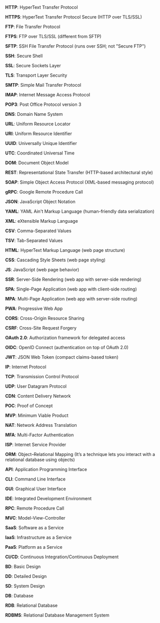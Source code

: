 
**HTTP**: HyperText Transfer Protocol

**HTTPS**: HyperText Transfer Protocol Secure (HTTP over TLS/SSL)

**FTP**: File Transfer Protocol

**FTPS**: FTP over TLS/SSL (different from SFTP)

**SFTP**: SSH File Transfer Protocol (runs over SSH; not "Secure FTP")

**SSH**: Secure Shell

**SSL**: Secure Sockets Layer

**TLS**: Transport Layer Security

**SMTP**: Simple Mail Transfer Protocol

**IMAP**: Internet Message Access Protocol

**POP3**: Post Office Protocol version 3

**DNS**: Domain Name System

**URL**: Uniform Resource Locator

**URI**: Uniform Resource Identifier

**UUID**: Universally Unique Identifier

**UTC**: Coordinated Universal Time

**DOM**: Document Object Model

**REST**: Representational State Transfer (HTTP-based architectural style)

**SOAP**: Simple Object Access Protocol (XML-based messaging protocol)

**gRPC**: Google Remote Procedure Call

**JSON**: JavaScript Object Notation

**YAML**: YAML Ain't Markup Language (human-friendly data serialization)

**XML**: eXtensible Markup Language

**CSV**: Comma-Separated Values

**TSV**: Tab-Separated Values

**HTML**: HyperText Markup Language (web page structure)

**CSS**: Cascading Style Sheets (web page styling)

**JS**: JavaScript (web page behavior)

**SSR**: Server-Side Rendering (web app with server-side rendering)

**SPA**: Single-Page Application (web app with client-side routing)

**MPA**: Multi-Page Application (web app with server-side routing)

**PWA**: Progressive Web App

**CORS**: Cross-Origin Resource Sharing

**CSRF**: Cross-Site Request Forgery

**OAuth 2.0**: Authorization framework for delegated access

**OIDC**: OpenID Connect (authentication on top of OAuth 2.0)

**JWT**: JSON Web Token (compact claims-based token)

**IP**: Internet Protocol

**TCP**: Transmission Control Protocol

**UDP**: User Datagram Protocol

**CDN**: Content Delivery Network

**POC**: Proof of Concept

**MVP**: Minimum Viable Product

**NAT**: Network Address Translation

**MFA**: Multi-Factor Authentication

**ISP**: Internet Service Provider

**ORM**: Object–Relational Mapping (It’s a technique lets you interact with a relational database using objects)

**API**: Application Programming Interface

**CLI**: Command Line Interface

**GUI**: Graphical User Interface

**IDE**: Integrated Development Environment

**RPC**: Remote Procedure Call

**MVC**: Model-View-Controller

**SaaS**: Software as a Service

**IaaS**: Infrastructure as a Service

**PaaS**: Platform as a Service

**CI/CD**: Continuous Integration/Continuous Deployment

**BD**: Basic Design

**DD**: Detailed Design

**SD**: System Design

**DB**: Database

**RDB**: Relational Database

**RDBMS**: Relational Database Management System